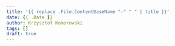 ```yaml
---
title: '{{ replace .File.ContentBaseName "-" " " | title }}'
date: {{ .Date }}
author: Krzysztof Komorowski
tags: []
draft: true
---
```


